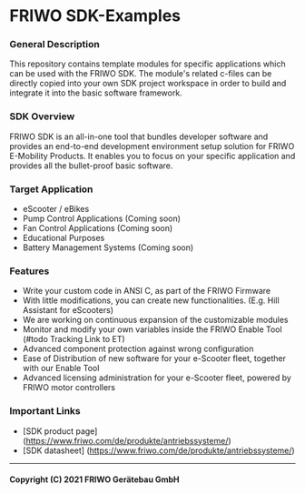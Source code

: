 # FRIWO SDK-Examples

### General Description 
This repository contains template modules for specific applications which can be used with the FRIWO SDK. The module's related c-files can be directly copied into your own SDK project workspace in order to build and integrate it into the basic software framework. 

### SDK Overview

FRIWO SDK is an all-in-one tool that bundles developer software and provides an end-to-end development environment setup solution for FRIWO E-Mobility Products. It enables you to focus on your specific application and provides all the bullet-proof basic software.

### Target Application
- eScooter / eBikes
- Pump Control Applications (Coming soon)
- Fan Control Applications (Coming soon)
- Educational Purposes
- Battery Management Systems (Coming soon)

### Features
- Write your custom code in ANSI C, as part of the FRIWO Firmware
- With little modifications, you can create new functionalities. (E.g. Hill Assistant for eScooters)
- We are working on continuous expansion of the customizable modules
- Monitor and modify your own variables inside the FRIWO Enable Tool (#todo Tracking Link to ET)
- Advanced component protection against wrong configuration
- Ease of Distribution of new software for your e-Scooter fleet, together with our Enable Tool
- Advanced licensing administration for your e-Scooter fleet, powered by FRIWO motor controllers


### Important Links

- [SDK product page] (https://www.friwo.com/de/produkte/antriebssysteme/)
- [SDK datasheet] (https://www.friwo.com/de/produkte/antriebssysteme/)

---

#### Copyright (C) 2021 FRIWO Gerätebau GmbH
